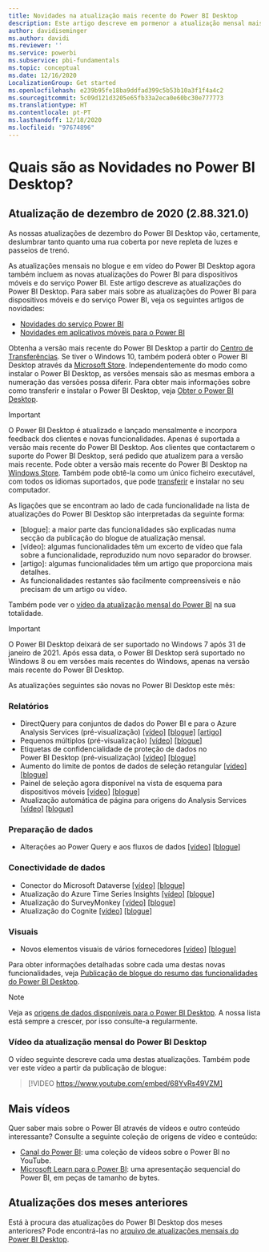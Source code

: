 ```yaml
---
title: Novidades na atualização mais recente do Power BI Desktop
description: Este artigo descreve em pormenor a atualização mensal mais recente do Power BI Desktop.
author: davidiseminger
ms.author: davidi
ms.reviewer: ''
ms.service: powerbi
ms.subservice: pbi-fundamentals
ms.topic: conceptual
ms.date: 12/16/2020
LocalizationGroup: Get started
ms.openlocfilehash: e239b95fe18ba9ddfad399c5b53b10a3f1f4a4c2
ms.sourcegitcommit: 5c09d121d3205e65fb33a2eca0e60bc30e777773
ms.translationtype: HT
ms.contentlocale: pt-PT
ms.lasthandoff: 12/18/2020
ms.locfileid: "97674896"
---
```

# <a name="whats-new-in-power-bi-desktop"></a>Quais são as Novidades no Power BI Desktop?

## <a name="december-2020-update-2883210"></a>Atualização de dezembro de 2020 (2.88.321.0)

As nossas atualizações de dezembro do Power BI Desktop vão, certamente, deslumbrar tanto quanto uma rua coberta por neve repleta de luzes e passeios de trenó. 

As atualizações mensais no blogue e em vídeo do Power BI Desktop agora também incluem as novas atualizações do Power BI para dispositivos móveis e do serviço Power BI. Este artigo descreve as atualizações do Power BI Desktop. Para saber mais sobre as atualizações do Power BI para dispositivos móveis e do serviço Power BI, veja os seguintes artigos de novidades:

* [Novidades do serviço Power BI](service-whats-new.md)
* [Novidades em aplicativos móveis para o Power BI](../consumer/mobile/mobile-whats-new-in-the-mobile-apps.md)

Obtenha a versão mais recente do Power BI Desktop a partir do [Centro de Transferências](https://www.microsoft.com/download/details.aspx?id=58494). Se tiver o Windows 10, também poderá obter o Power BI Desktop através da [Microsoft Store](https://aka.ms/pbidesktopstore). Independentemente do modo como instalar o Power BI Desktop, as versões mensais são as mesmas embora a numeração das versões possa diferir. Para obter mais informações sobre como transferir e instalar o Power BI Desktop, veja [Obter o Power BI Desktop](desktop-get-the-desktop.md). 

> [!IMPORTANT]
> O Power BI Desktop é atualizado e lançado mensalmente e incorpora feedback dos clientes e novas funcionalidades. Apenas é suportada a versão mais recente do Power BI Desktop. Aos clientes que contactarem o suporte do Power BI Desktop, será pedido que atualizem para a versão mais recente. Pode obter a versão mais recente do Power BI Desktop na [Windows Store](https://aka.ms/pbidesktopstore). Também pode obtê-la como um único ficheiro executável, com todos os idiomas suportados, que pode [transferir](https://www.microsoft.com/download/details.aspx?id=58494) e instalar no seu computador.

As ligações que se encontram ao lado de cada funcionalidade na lista de atualizações do Power BI Desktop são interpretadas da seguinte forma:

* \[blogue\]: a maior parte das funcionalidades são explicadas numa secção da publicação do blogue de atualização mensal.
* \[vídeo\]: algumas funcionalidades têm um excerto de vídeo que fala sobre a funcionalidade, reproduzido num novo separador do browser.
* \[artigo\]: algumas funcionalidades têm um artigo que proporciona mais detalhes.
* As funcionalidades restantes são facilmente compreensíveis e não precisam de um artigo ou vídeo.

Também pode ver o [vídeo da atualização mensal do Power BI](#power-bi-desktop-monthly-update-video) na sua totalidade.

> [!IMPORTANT]
> O Power BI Desktop deixará de ser suportado no Windows 7 após 31 de janeiro de 2021. Após essa data, o Power BI Desktop será suportado no Windows 8 ou em versões mais recentes do Windows, apenas na versão mais recente do Power BI Desktop. 

As atualizações seguintes são novas no Power BI Desktop este mês:

### <a name="reporting"></a>Relatórios
* DirectQuery para conjuntos de dados do Power BI e para o Azure Analysis Services (pré-visualização) [[vídeo]](https://youtu.be/68YvRs49VZM?t=33)  [[blogue]](https://powerbi.microsoft.com/blog/power-bi-december-2020-feature-summary/#_Toc58831296)   [[artigo]](../connect-data/desktop-directquery-datasets-azure-analysis-services.md)
* Pequenos múltiplos (pré-visualização) [[vídeo]](https://youtu.be/68YvRs49VZM?t=378)   [[blogue]](https://powerbi.microsoft.com/blog/power-bi-december-2020-feature-summary/#_Toc58831297)
* Etiquetas de confidencialidade de proteção de dados no Power BI Desktop (pré-visualização) [[vídeo]](https://youtu.be/68YvRs49VZM?t=656)   [[blogue]](https://powerbi.microsoft.com/blog/power-bi-december-2020-feature-summary/#_Toc58831298) 
* Aumento do limite de pontos de dados de seleção retangular [[vídeo]](https://youtu.be/68YvRs49VZM?t=734)   [[blogue]](https://powerbi.microsoft.com/blog/power-bi-december-2020-feature-summary/#_Toc58831299) 
* Painel de seleção agora disponível na vista de esquema para dispositivos móveis [[vídeo]](https://youtu.be/68YvRs49VZM?t=757)   [[blogue]](https://powerbi.microsoft.com/blog/power-bi-december-2020-feature-summary/#_Toc58831300) 
* Atualização automática de página para origens do Analysis Services [[vídeo]](https://youtu.be/68YvRs49VZM?t=789)   [[blogue]](https://powerbi.microsoft.com/blog/power-bi-december-2020-feature-summary/#_Toc58831301) 


### <a name="data-preparation"></a>Preparação de dados
* Alterações ao Power Query e aos fluxos de dados [[vídeo]](https://youtu.be/68YvRs49VZM?t=851)  [[blogue]](https://powerbi.microsoft.com/blog/power-bi-december-2020-feature-summary/#_Toc58831302)

### <a name="data-connectivity"></a>Conectividade de dados
* Conector do Microsoft Dataverse [[vídeo]](https://youtu.be/68YvRs49VZM?t=886)  [[blogue]](https://powerbi.microsoft.com/blog/power-bi-december-2020-feature-summary/#_Toc58831566)
* Atualização do Azure Time Series Insights [[vídeo]](https://youtu.be/68YvRs49VZM?t=919)  [[blogue]](https://powerbi.microsoft.com/blog/power-bi-december-2020-feature-summary/#_Toc58831305)
* Atualização do SurveyMonkey [[vídeo]](https://youtu.be/68YvRs49VZM?t=926)  [[blogue]](https://powerbi.microsoft.com/blog/power-bi-december-2020-feature-summary/#_Toc58831568)
* Atualização do Cognite [[vídeo]](https://youtu.be/68YvRs49VZM?t=933)  [[blogue]](https://powerbi.microsoft.com/blog/power-bi-december-2020-feature-summary/#_Toc58831307)


### <a name="visuals"></a>Visuais
* Novos elementos visuais de vários fornecedores [[vídeo]](https://youtu.be/68YvRs49VZM?t=1330) [[blogue]](https://powerbi.microsoft.com/blog/power-bi-december-2020-feature-summary/#_Toc58831588)

Para obter informações detalhadas sobre cada uma destas novas funcionalidades, veja [Publicação de blogue do resumo das funcionalidades do Power BI Desktop](https://powerbi.microsoft.com/blog/power-bi-december-2020-feature-summary/).


> [!NOTE]
> Veja as [origens de dados disponíveis para o Power BI Desktop](../connect-data/desktop-data-sources.md). A nossa lista está sempre a crescer, por isso consulte-a regularmente.


### <a name="power-bi-desktop-monthly-update-video"></a>Vídeo da atualização mensal do Power BI Desktop
O vídeo seguinte descreve cada uma destas atualizações. Também pode ver este vídeo a partir da publicação de blogue:

> [!VIDEO https://www.youtube.com/embed/68YvRs49VZM]

## <a name="more-videos"></a>Mais vídeos

Quer saber mais sobre o Power BI através de vídeos e outro conteúdo interessante? Consulte a seguinte coleção de origens de vídeo e conteúdo:

-   [Canal do Power BI](https://www.youtube.com/user/mspowerbi): uma coleção de vídeos sobre o Power BI no YouTube.
-   [Microsoft Learn para o Power BI](/learn/powerplatform/power-bi?WT.mc_id=powerbi_landingpage-docs-link): uma apresentação sequencial do Power BI, em peças de tamanho de bytes.

## <a name="updates-for-previous-months"></a>Atualizações dos meses anteriores

Está à procura das atualizações do Power BI Desktop dos meses anteriores? Pode encontrá-las no [arquivo de atualizações mensais do Power BI Desktop](desktop-latest-update-archive.md).